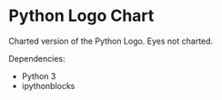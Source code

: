 # Python Logo Chart

Charted version of the Python Logo.  Eyes not charted.  

Dependencies: 
* Python 3
* ipythonblocks
